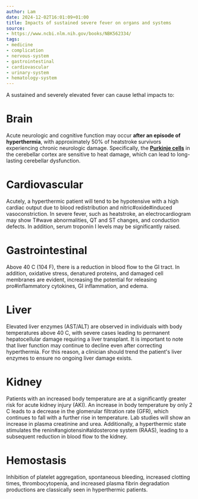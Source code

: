 ```yaml
---
author: Lam
date: 2024-12-02T16:01:09+01:00
title: Impacts of sustained severe fever on organs and systems
source:
- https://www.ncbi.nlm.nih.gov/books/NBK562334/
tags:
- medicine
- complication
- nervous-system
- gastrointestinal
- cardiovascular
- urinary-system
- hematology-system
---
```


A sustained and severely elevated fever can cause lethal impacts to:

# Brain

Acute neurologic and cognitive function may occur **after an episode of hyperthermia**, with approximately 50% of heatstroke survivors experiencing chronic neurologic damage. Specifically, the  [**Purkinje cells**](Resources/Purkinje-cells.md) in the cerebellar cortex are sensitive to heat damage, which can lead to long-lasting cerebellar dysfunction.

# Cardiovascular

Acutely, a hyperthermic patient will tend to be hypotensive with a high cardiac output due to blood redistribution and nitric#oxide#induced vasoconstriction. In severe fever, such as heatstroke, an electrocardiogram may show T#wave abnormalities, QT and ST changes, and conduction defects. In addition, serum troponin I levels may be significantly raised.

# Gastrointestinal

Above 40 C (104 F), there is a reduction in blood flow to the GI tract. In addition, oxidative stress, denatured proteins, and damaged cell membranes are evident, increasing the potential for releasing pro#inflammatory cytokines, GI inflammation, and edema.

# Liver

Elevated liver enzymes (AST/ALT) are observed in individuals with body temperatures above 40 C, with severe cases leading to permanent hepatocellular damage requiring a liver transplant. It is important to note that liver function may continue to decline even after correcting hyperthermia. For this reason, a clinician should trend the patient's liver enzymes to ensure no ongoing liver damage exists.

# Kidney

Patients with an increased body temperature are at a significantly greater risk for acute kidney injury (AKI). An increase in body temperature by only 2 C leads to a decrease in the glomerular filtration rate (GFR), which continues to fall with a further rise in temperature. Lab studies will show an increase in plasma creatinine and urea. Additionally, a hyperthermic state stimulates the renin#angiotensin#aldosterone system (RAAS), leading to a subsequent reduction in blood flow to the kidney.

# Hemostasis

Inhibition of platelet aggregation, spontaneous bleeding, increased clotting times, thrombocytopenia, and increased plasma fibrin degradation productions are classically seen in hyperthermic patients.
